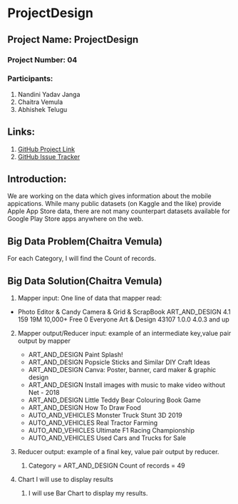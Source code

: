 # ProjectDesign
## Project Name: ProjectDesign
### Project Number: 04
### Participants:
1. Nandini Yadav Janga
1. Chaitra Vemula
1. Abhishek Telugu
## Links:
1. [GitHub Project Link](https://github.com/nandiniyadavjanga/ProjectDesign)
1. [GitHub Issue Tracker](https://github.com/nandiniyadavjanga/ProjectDesign/issues)
## Introduction: 
We are working on the data which gives information about the mobile appications. While many public datasets (on Kaggle and the like) provide Apple App Store data, there are not many counterpart datasets available for Google Play Store apps anywhere on the web. 







## Big Data Problem(Chaitra Vemula)
For each Category, I will find the Count of records.
## Big Data Solution(Chaitra Vemula)
1. Mapper input: One line of data that mapper read:
- Photo Editor & Candy Camera & Grid & ScrapBook	ART_AND_DESIGN	4.1	159	19M	10,000+	Free	0	Everyone	Art & Design	43107	1.0.0	   4.0.3 and up	
2. Mapper output/Reducer input: example of an intermediate key,value pair output by mapper
      * ART_AND_DESIGN        Paint Splash!  
      * ART_AND_DESIGN        Popsicle Sticks and Similar DIY Craft Ideas
      * ART_AND_DESIGN        Canva: Poster, banner, card maker & graphic design
      * ART_AND_DESIGN        Install images with music to make video without Net - 2018
      * ART_AND_DESIGN        Little Teddy Bear Colouring Book Game
      * ART_AND_DESIGN        How To Draw Food
      * AUTO_AND_VEHICLES     Monster Truck Stunt 3D 2019
      * AUTO_AND_VEHICLES     Real Tractor Farming
      * AUTO_AND_VEHICLES     Ultimate F1 Racing Championship
      * AUTO_AND_VEHICLES     Used Cars and Trucks for Sale

3. Reducer output:  example of a final key, value pair output by reducer.
   1. Category = ART_AND_DESIGN     Count of records = 49
   
4. Chart I will use to display results
   1. I will use Bar Chart to display my results.



